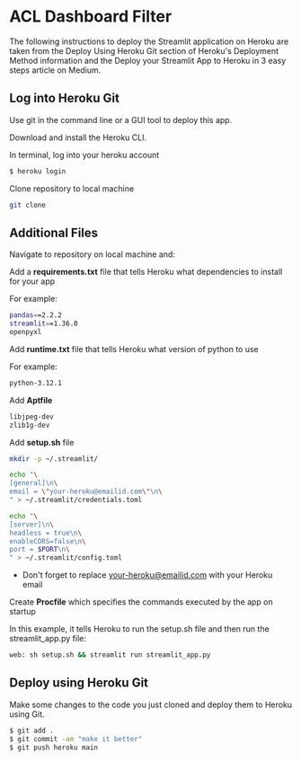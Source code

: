 # ACL Dashboard Filter

The following instructions to deploy the Streamlit application on Heroku are taken from the Deploy Using Heroku Git section of Heroku's Deployment Method information and the Deploy your Streamlit App to Heroku in 3 easy steps article on Medium.

## Log into Heroku Git
Use git in the command line or a GUI tool to deploy this app.

Download and install the Heroku CLI.

In terminal, log into your heroku account

```bash
$ heroku login
```

Clone repository to local machine
```bash
git clone
```

## Additional Files 
Navigate to repository on local machine and: 

Add a **requirements.txt** file that tells Heroku what dependencies to install for your app

For example: 
```bash
pandas==2.2.2
streamlit==1.36.0
openpyxl
```

Add **runtime.txt** file that tells Heroku what version of python to use

For example:
```bash
python-3.12.1
```

Add **Aptfile**
```bash
libjpeg-dev
zlib1g-dev
```

Add **setup.sh** file 
```bash
mkdir -p ~/.streamlit/

echo "\
[general]\n\
email = \"your-heroku@emailid.com\"\n\
" > ~/.streamlit/credentials.toml

echo "\
[server]\n\
headless = true\n\
enableCORS=false\n\
port = $PORT\n\
" > ~/.streamlit/config.toml
```
- Don't forget to replace your-heroku@emailid.com with your Heroku email

Create **Procfile** which specifies the commands executed by the app on startup

In this example, it tells Heroku to run the setup.sh file and then run the streamlit_app.py file:
```bash
web: sh setup.sh && streamlit run streamlit_app.py
```

## Deploy using Heroku Git

Make some changes to the code you just cloned and deploy them to Heroku using Git.

```bash
$ git add .
$ git commit -am "make it better"
$ git push heroku main
```
